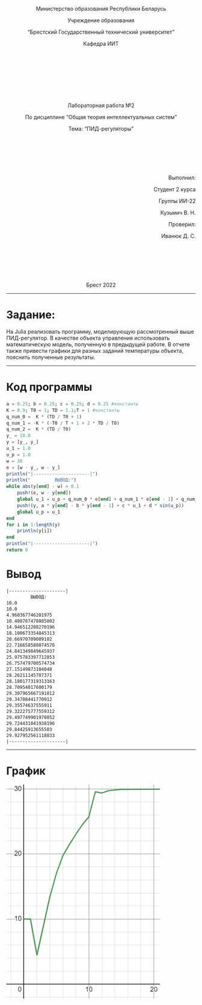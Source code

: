<p align="center"> Министерство образования Республики Беларусь</p>
<p align="center">Учреждение образования</p>
<p align="center">“Брестский Государственный технический университет”</p>
<p align="center">Кафедра ИИТ</p>
<br><br><br><br><br><br><br>
<p align="center">Лабораторная работа №2</p>
<p align="center">По дисциплине “Общая теория интеллектуальных систем”</p>
<p align="center">Тема: “ПИД-регуляторы”</p>
<br><br><br><br><br>
<p align="right">Выполнил:</p>
<p align="right">Студент 2 курса</p>
<p align="right">Группы ИИ-22</p>
<p align="right">Кузьмич В. Н.</p>
<p align="right">Проверил:</p>
<p align="right">Иванюк Д. С.</p>
<br><br><br><br><br>
<p align="center">Брест 2022</p>


---
# Задание: #
На Julia реализовать программу, моделирующую рассмотренный выше ПИД-регулятор. В качестве объекта управления использовать математическую модель, полученную в предыдущей работе. В отчете также привести графики для разных заданий температуры объекта, пояснить полученные результаты.

---
# Код программы #
```julia
a = 0.25; b = 0.25; c = 0.25; d = 0.25 #константы
K = 0.9; T0 = 1; TD = 1.1;T = 1 #константы
q_num_0 =  K * (TD / T0 + 1)  
q_num_1 = -K * (-T0 / T + 1 + 2 * TD / T0)
q_num_2 =  K * (TD / T0)
y_ = 10.0
y = [y_, y_]
u_1 = 1.0
u_p = 1.0
w = 30
e = [w - y_, w - y_]	
println("|---------------------|")
println("         ВЫВОД:")
while abs(y[end] - w) > 0.1
	push!(e, w - y[end])
	global u_1 = u_p + q_num_0 * e[end] + q_num_1 * e[end - 1] + q_num_2 * e[end - 2]
	push!(y, a * y[end] - b * y[end - 1] + c * u_1 + d * sin(u_p))
	global u_p = u_1
end
for i in 1:length(y)
	println(y[i])
end
println("|---------------------|")
return 0
```

# Вывод #
```
|---------------------|
         ВЫВОД:
10.0
10.0
4.960367746201975
10.408787478885802
14.946512208270196
18.100673354845313
20.66970709009182
22.716658588074576
24.841349849645937
25.975783397712853
26.757479700574734
27.15149873104048
28.26211145707371
28.180177319313163
28.70954017600179
29.307965667191812
29.34708441770912
29.35574637555911
29.322275777559312
29.497749901970852
29.724431041938196
29.84425913655503
29.927952561118833
|---------------------|
```
---
# График #
![Линейная](images/picture.png)